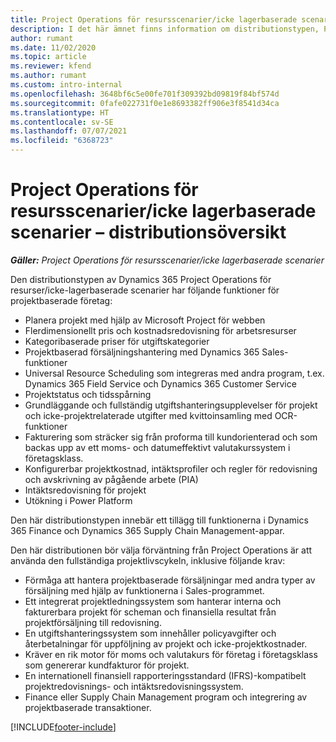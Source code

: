 ```yaml
---
title: Project Operations för resursscenarier/icke lagerbaserade scenarier – distributionsöversikt
description: I det här ämnet finns information om distributionstypen, Project Operations för resurser/icke-lagerbaserade scenarier.
author: rumant
ms.date: 11/02/2020
ms.topic: article
ms.reviewer: kfend
ms.author: rumant
ms.custom: intro-internal
ms.openlocfilehash: 3648bf6c5e00fe701f309392bd09819f84bf574d
ms.sourcegitcommit: 0fafe022731f0e1e8693382ff906e3f8541d34ca
ms.translationtype: HT
ms.contentlocale: sv-SE
ms.lasthandoff: 07/07/2021
ms.locfileid: "6368723"
---
```

# <a name="project-operations-for-resourcenon-stocked-based-scenarios-deployment-overview"></a>Project Operations för resursscenarier/icke lagerbaserade scenarier – distributionsöversikt

_**Gäller:** Project Operations för resursscenarier/icke lagerbaserade scenarier_

Den distributionstypen av Dynamics 365 Project Operations för resurser/icke-lagerbaserade scenarier har följande funktioner för projektbaserade företag:

- Planera projekt med hjälp av Microsoft Project för webben
- Flerdimensionellt pris och kostnadsredovisning för arbetsresurser
- Kategoribaserade priser för utgiftskategorier
- Projektbaserad försäljningshantering med Dynamics 365 Sales-funktioner
- Universal Resource Scheduling som integreras med andra program, t.ex. Dynamics 365 Field Service och Dynamics 365 Customer Service
- Projektstatus och tidsspårning
- Grundläggande och fullständig utgiftshanteringsupplevelser för projekt och icke-projektrelaterade utgifter med kvittoinsamling med OCR-funktioner
- Fakturering som sträcker sig från proforma till kundorienterad och som backas upp av ett moms- och datumeffektivt valutakurssystem i företagsklass.
- Konfigurerbar projektkostnad, intäktsprofiler och regler för redovisning och avskrivning av pågående arbete (PIA)
- Intäktsredovisning för projekt
- Utökning i Power Platform

Den här distributionstypen innebär ett tillägg till funktionerna i Dynamics 365 Finance och Dynamics 365 Supply Chain Management-appar.

Den här distributionen bör välja förväntning från Project Operations är att använda den fullständiga projektlivscykeln, inklusive följande krav:

- Förmåga att hantera projektbaserade försäljningar med andra typer av försäljning med hjälp av funktionerna i Sales-programmet.
- Ett integrerat projektledningssystem som hanterar interna och fakturerbara projekt för scheman och finansiella resultat från projektförsäljning till redovisning.
- En utgiftshanteringssystem som innehåller policyavgifter och återbetalningar för uppföljning av projekt och icke-projektkostnader.
- Kräver en rik motor för moms och valutakurs för företag i företagsklass som genererar kundfakturor för projekt.
- En internationell finansiell rapporteringsstandard (IFRS)-kompatibelt projektredovisnings- och intäktsredovisningssystem.
- Finance eller Supply Chain Management program och integrering av projektbaserade transaktioner.


[!INCLUDE[footer-include](../includes/footer-banner.md)]